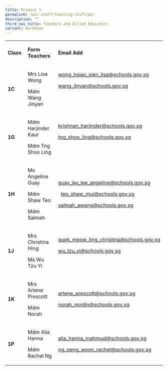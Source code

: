 ```yaml
---
title: Primary 1
permalink: /our-staff/teaching-staff/p1/
description: ""
third_nav_title: Teachers and Allied Educators
variant: markdown
---
```

<table style="minWidth: 75px">
<colgroup>
<col>
<col>
<col>
</colgroup>
<tbody>
<tr>
<td rowspan="1" colspan="1">
<p><strong>Class&nbsp;</strong>
</p>
</td>
<td rowspan="1" colspan="1">
<p><strong>Form Teachers</strong>
</p>
</td>
<td rowspan="1" colspan="1">
<p><strong>Email Add</strong>
</p>
</td>
</tr>
<tr>
<td rowspan="1" colspan="1">
<p><strong>1C&nbsp;</strong>
</p>
</td>
<td rowspan="1" colspan="1">
<p>Mrs Lisa Wong&nbsp;</p>
<p>Mdm Wang Jinyan</p>
<p></p>
</td>
<td rowspan="1" colspan="1">
<p><a href="mailto:wong_hsiao_sien_lisa@schools.gov.sg" rel="noopener noreferrer nofollow" target="_blank"><u>wong_hsiao_sien_lisa@schools.gov.sg</u></a>
</p>
<p><a href="mailto:wang_jinyan@schools.gov.sg" rel="noopener noreferrer nofollow" target="_blank"><u>wang_jinyan@schools.gov.sg</u></a>
</p>
<p>
<br>
<br>
</p>
</td>
</tr>
<tr>
<td rowspan="1" colspan="1">
<p><strong>1G&nbsp;</strong>
</p>
</td>
<td rowspan="1" colspan="1">
<p>Mdm Harjinder Kaur</p>
<p>Mdm Tng Shoo Ling</p>
<p></p>
	<p></p>
	<p></p>
	<p></p>
	
</td>
<td rowspan="1" colspan="1">
<p><a href="mailto:krishnan_harjinder@schools.gov.sg" rel="noopener noreferrer nofollow" target="_blank"><u>krishnan_harjinder@schools.gov.sg</u></a>
	</p>
	
		
<p><a href="mailto:tng_shoo_ling@schools.gov.sg" rel="noopener noreferrer nofollow" target="_blank"><u>tng_shoo_ling@schools.gov.sg</u></a>
</p>
<p>
<br>
</p>
</td>
</tr>
<tr>
<td rowspan="1" colspan="1">
<p><strong>1H&nbsp;</strong>
</p>
</td>
<td rowspan="1" colspan="1">
<p>Ms Angeline Guay</p>
<p>Mdm Shaw Teo</p>
<p>Mdm Salmah</p>
<p></p>
</td>
<td rowspan="1" colspan="1">
<p><a href="mailto:guay_lay_lee_angeline@schools.gov.sg" rel="noopener noreferrer nofollow" target="_blank"><u>guay_lay_lee_angeline@schools.gov.sg</u></a>
</p>
<p>&nbsp;&nbsp;<a href="mailto:teo_shaw_mui@schools.gov.sg" rel="noopener noreferrer nofollow" target="_blank"><u>teo_shaw_mui@schools.gov.sg</u></a>
</p>
<p><a href="mailto:salmah_awang@schools.gov.sg" rel="noopener noreferrer nofollow" target="_blank"><u>salmah_awang@schools.gov.sg</u></a>
</p>
<p></p>
</td>
</tr>
<tr>
<td rowspan="1" colspan="1">
<p><strong>1J&nbsp;</strong>
</p>
</td>
<td rowspan="1" colspan="1">
<p>Mrs Christina Hing&nbsp;</p>
<p>Ms Wu Tzu Yi</p>
<p></p>
</td>
<td rowspan="1" colspan="1">
<p><a href="mailto:quek_meow_ling_christina@schools.gov.sg" rel="noopener noreferrer nofollow" target="_blank"><u>quek_meow_ling_christina@schools.gov.sg</u></a>
</p>
<p><a href="mailto:wu_tzu_yi@schools.gov.sg" rel="noopener noreferrer nofollow" target="_blank"><u>wu_tzu_yi@schools.gov.sg</u></a>
</p>
<p>
<br>
</p>
</td>
</tr>
<tr>
<td rowspan="1" colspan="1">
<p><strong>1K&nbsp;</strong>
</p>
</td>
<td rowspan="1" colspan="1">
<p>Mrs Arlene Prescott</p>
<p>Mdm Norah</p>
<p></p>
</td>
<td rowspan="1" colspan="1">
<p><a href="mailto:arlene_prescott@schools.gov.sg" rel="noopener noreferrer nofollow" target="_blank"><u>arlene_prescott@schools.gov.sg</u></a>
</p>
<p><a href="mailto:norah_nordin@schools.gov.sg" rel="noopener noreferrer nofollow" target="_blank"><u>norah_nordin@schools.gov.sg</u></a>
</p>
<p></p>
</td>
</tr>
<tr>
<td rowspan="1" colspan="1">
<p><strong>1P&nbsp;</strong>
</p>
</td>
<td rowspan="1" colspan="1">
<p>Mdm Alia Hanna</p>
<p>Mdm Rachel Ng</p>
<p></p>
</td>
<td rowspan="1" colspan="1">
<p><a href="mailto:alia_hanna_mahmud@schools.gov.sg" rel="noopener noreferrer nofollow" target="_blank"><u>alia_hanna_mahmud@schools.gov.sg</u></a>
</p>
<p><a href="mailto:ng_peng_woon_rachel@schools.gov.sg" rel="noopener noreferrer nofollow" target="_blank"><u>ng_peng_woon_rachel@schools.gov.sg</u></a>
</p>
<p></p>
</td>
</tr>
</tbody>
</table>
<p></p>